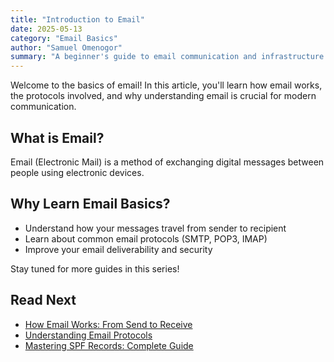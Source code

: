 ```yaml
---
title: "Introduction to Email"
date: 2025-05-13
category: "Email Basics"
author: "Samuel Omenogor"
summary: "A beginner's guide to email communication and infrastructure."
---
```


Welcome to the basics of email! In this article, you'll learn how email works, the protocols involved, and why understanding email is crucial for modern communication.

## What is Email?

Email (Electronic Mail) is a method of exchanging digital messages between people using electronic devices.

## Why Learn Email Basics?

- Understand how your messages travel from sender to recipient
- Learn about common email protocols (SMTP, POP3, IMAP)
- Improve your email deliverability and security

Stay tuned for more guides in this series!

## Read Next

- [How Email Works: From Send to Receive](how-email-works.md)
- [Understanding Email Protocols](email-protocols.md)
- [Mastering SPF Records: Complete Guide](../dns-guides/spf-records.md)

